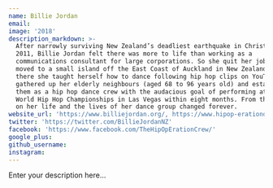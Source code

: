 ```yaml
---
name: Billie Jordan
email:
image: '2018'
description_markdown: >-
  After narrowly surviving New Zealand’s deadliest earthquake in Christchurch in
  2011, Billie Jordan felt there was more to life than working as a
  communications consultant for large corporations. So she quit her job and
  moved to a small island off the East Coast of Auckland in New Zealand. Once
  there she taught herself how to dance following hip hop clips on YouTube, then
  gathered up her elderly neighbours (aged 68 to 96 years old) and established
  them as a hip hop dance crew with the audacious goal of performing at the
  World Hip Hop Championships in Las Vegas within eight months. From that point
  on her life and the lives of her dance group changed forever.
website_url: 'https://www.billiejordan.org/, https://www.hipop-erationdance.com/'
twitter: 'https://twitter.com/BillieJordanNZ'
facebook: 'https://www.facebook.com/TheHipOpErationCrew/'
google_plus:
github_username:
instagram:
---
```


Enter your description here...
